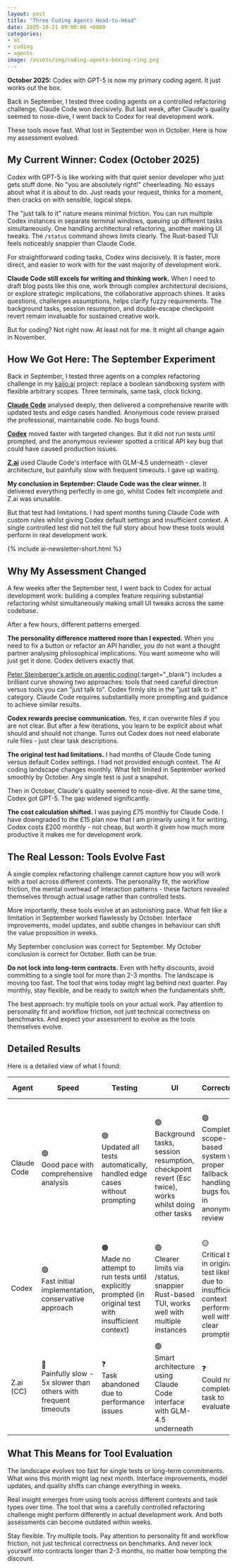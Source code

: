 ```yaml
---
layout: post
title: "Three Coding Agents Head-to-Head"
date: 2025-10-21 09:00:00 +0000
categories:
- ai
- coding
- agents
image: /assets/img/coding-agents-boxing-ring.png
---
```


**October 2025:** Codex with GPT-5 is now my primary coding agent. It just works out the box.

Back in September, I tested three coding agents on a controlled refactoring challenge. Claude Code won decisively. But last week, after Claude's quality seemed to nose-dive, I went back to Codex for real development work.

These tools move fast. What lost in September won in October. Here is how my assessment evolved.

<!--more-->

## My Current Winner: Codex (October 2025)

Codex with GPT-5 is like working with that quiet senior developer who just gets stuff done. No "you are absolutely right!" cheerleading. No essays about what it is about to do. Just reads your request, thinks for a moment, then cracks on with sensible, logical steps.

The "just talk to it" nature means minimal friction. You can run multiple Codex instances in separate terminal windows, queuing up different tasks simultaneously. One handling architectural refactoring, another making UI tweaks. The `/status` command shows limits clearly. The Rust-based TUI feels noticeably snappier than Claude Code.

For straightforward coding tasks, Codex wins decisively. It is faster, more direct, and easier to work with for the vast majority of development work.

**Claude Code still excels for writing and thinking work.** When I need to draft blog posts like this one, work through complex architectural decisions, or explore strategic implications, the collaborative approach shines. It asks questions, challenges assumptions, helps clarify fuzzy requirements. The background tasks, session resumption, and double-escape checkpoint revert remain invaluable for sustained creative work.

But for coding? Not right now. At least not for me. It might all change again in November.

## How We Got Here: The September Experiment

Back in September, I tested three agents on a complex refactoring challenge in my [kaijo.ai](https://kaijo.ai) project: replace a boolean sandboxing system with flexible arbitrary scopes. Three terminals, same task, clock ticking.

**[Claude Code](https://claude.ai/code)** analysed deeply, then delivered a comprehensive rewrite with updated tests and edge cases handled. Anonymous code review praised the professional, maintainable code. No bugs found.

**[Codex](https://codex.anthr.co/)** moved faster with targeted changes. But it did not run tests until prompted, and the anonymous reviewer spotted a critical API key bug that could have caused production issues.

**[Z.ai](https://docs.z.ai/scenario-example/develop-tools/claude)** used Claude Code's interface with GLM-4.5 underneath - clever architecture, but painfully slow with frequent timeouts. I gave up waiting.

**My conclusion in September: Claude Code was the clear winner.** It delivered everything perfectly in one go, whilst Codex felt incomplete and Z.ai was unusable.

But that test had limitations. I had spent months tuning Claude Code with custom rules whilst giving Codex default settings and insufficient context. A single controlled test did not tell the full story about how these tools would perform in real development work.

{% include ai-newsletter-short.html %}

## Why My Assessment Changed

A few weeks after the September test, I went back to Codex for actual development work: building a complex feature requiring substantial refactoring whilst simultaneously making small UI tweaks across the same codebase.

After a few hours, different patterns emerged.

**The personality difference mattered more than I expected.** When you need to fix a button or refactor an API handler, you do not want a thought partner analysing philosophical implications. You want someone who will just get it done. Codex delivers exactly that.

[Peter Steinberger's article on agentic coding](https://steipete.me/posts/just-talk-to-it){:target="_blank"} includes a brilliant curve showing two approaches: tools that need careful direction versus tools you can "just talk to". Codex firmly sits in the "just talk to it" category. Claude Code requires substantially more prompting and guidance to achieve similar results.

**Codex rewards precise communication.** Yes, it can overwrite files if you are not clear. But after a few iterations, you learn to be explicit about what should and should not change. Turns out Codex does not need elaborate rule files - just clear task descriptions.

**The original test had limitations.** I had months of Claude Code tuning versus default Codex settings. I had not provided enough context. The AI coding landscape changes monthly. What felt limited in September worked smoothly by October. Any single test is just a snapshot.

Then in October, Claude's quality seemed to nose-dive. At the same time, Codex got GPT-5. The gap widened significantly.

**The cost calculation shifted.** I was paying £75 monthly for Claude Code. I have downgraded to the £15 plan now that I am primarily using it for writing. Codex costs £200 monthly - not cheap, but worth it given how much more productive it makes me for development work.

## The Real Lesson: Tools Evolve Fast

A single complex refactoring challenge cannot capture how you will work with a tool across different contexts. The personality fit, the workflow friction, the mental overhead of interaction patterns - these factors revealed themselves through actual usage rather than controlled tests.

More importantly, these tools evolve at an astonishing pace. What felt like a limitation in September worked flawlessly by October. Interface improvements, model updates, and subtle changes in behaviour can shift the value proposition in weeks.

My September conclusion was correct for September. My October conclusion is correct for October. Both can be true.

**Do not lock into long-term contracts.** Even with hefty discounts, avoid committing to a single tool for more than 2-3 months. The landscape is moving too fast. The tool that wins today might lag behind next quarter. Pay monthly, stay flexible, and be ready to switch when the fundamentals shift.

The best approach: try multiple tools on your actual work. Pay attention to personality fit and workflow friction, not just technical correctness on benchmarks. And expect your assessment to evolve as the tools themselves evolve.

## Detailed Results

Here is a detailed view of what I found:

| Agent       | Speed | Testing | UI | Correctness | Code Quality | Cost | Setup/Tuning Required | Communication Style |
|-------------|-------|---------|----|-----------|-----------|----- |-----|-----|
| Claude Code | 🟢<br>Good pace with comprehensive analysis | 🟢<br>Updated all tests automatically, handled edge cases without prompting | 🟢<br>Background tasks, session resumption, checkpoint revert (Esc twice), works whilst doing other tasks | 🟢<br>Complete scope-based system with proper fallback handling, no bugs found in anonymous review | 🟢<br>Professional, maintainable code with consistent TypeScript patterns praised by anonymous reviewer | 🟠<br>£75/month (now downgraded to £15 for writing-only use) | 🟠<br>Requires months of rule tuning and detailed configuration to achieve "just talk to it" simplicity | 🟠<br>Verbose and collaborative. "You're absolutely right!" responses. Lengthy explanations. Best for writing and thinking work where thought partnership is valuable |
| Codex | 🟢<br>Fast initial implementation, conservative approach | 🟠<br>Made no attempt to run tests until explicitly prompted (in original test with insufficient context) | 🟢<br>Clearer limits via /status, snappier Rust-based TUI, works well with multiple instances | 🟡<br>Critical bug in original test likely due to insufficient context - performs well with clear prompting | 🟢<br>Matter-of-fact senior dev approach, clean logical steps, easy to follow | 🟠<br>£200/month but worth it for primary coding work | 🟢<br>"Just talk to it" tool - minimal setup needed, rewards clear communication | 🟢<br>Concise and matter-of-fact. Calm, introverted senior dev style. No performative enthusiasm. Just gets things done without fanfare |
| Z.ai (CC) | 🔴<br>Painfully slow - 5x slower than others with frequent timeouts | ❓<br>Task abandoned due to performance issues | 🟢<br>Smart architecture using Claude Code interface with GLM-4.5 underneath | ❓<br>Could not complete task to evaluate | ❓<br>Could not complete task to evaluate | 🟢<br>Cheapest option but hit timeouts and rate limits before completion | ❓<br>Could not evaluate | ❓<br>Could not evaluate |

## What This Means for Tool Evaluation

The landscape evolves too fast for single tests or long-term commitments. What wins this month might lag next month. Interface improvements, model updates, and quality shifts can change everything in weeks.

Real insight emerges from using tools across different contexts and task types over time. The tool that wins a carefully controlled refactoring challenge might perform differently in actual development work. And both assessments can become outdated within weeks.

Stay flexible. Try multiple tools. Pay attention to personality fit and workflow friction, not just technical correctness on benchmarks. And never lock yourself into contracts longer than 2-3 months, no matter how tempting the discount.
